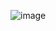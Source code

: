 ![image](https://user-images.githubusercontent.com/96350193/160298656-bbcff1cb-f858-4ac9-b4b0-51924abe8595.png)
